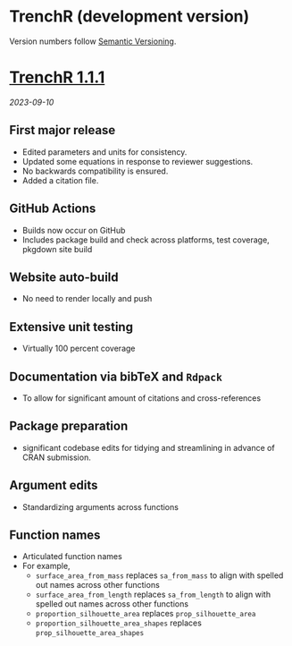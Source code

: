 # TrenchR (development version)

Version numbers follow [Semantic Versioning](https://semver.org/).

# [TrenchR 1.1.1](https://github.com/trenchproject/TrenchR/releases/tag/v1.1.1)
*2023-09-10*

## First major release
* Edited parameters and units for consistency.
* Updated some equations in response to reviewer suggestions. 
* No backwards compatibility is ensured.
* Added a citation file.

## GitHub Actions
* Builds now occur on GitHub
* Includes package build and check across platforms, test coverage, pkgdown site build

## Website auto-build
* No need to render locally and push

## Extensive unit testing
* Virtually 100 percent coverage

## Documentation via bibTeX and `Rdpack`
* To allow for significant amount of citations and cross-references

## Package preparation
* significant codebase edits for tidying and streamlining in advance of CRAN submission.

## Argument edits
* Standardizing arguments across functions

## Function names
* Articulated function names
* For example,
  * `surface_area_from_mass` replaces `sa_from_mass` to align with spelled out names across other functions
  * `surface_area_from_length` replaces `sa_from_length` to align with spelled out names across other functions
  * `proportion_silhouette_area` replaces `prop_silhouette_area` 
  * `proportion_silhouette_area_shapes` replaces `prop_silhouette_area_shapes` 
